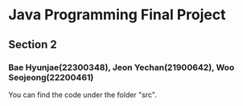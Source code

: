 # Java Programming Final Project
## Section 2
### Bae Hyunjae(22300348), Jeon Yechan(21900642), Woo Seojeong(22200461)

You can find the code under the folder "src".